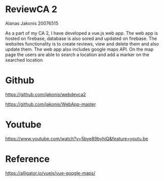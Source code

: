 # ReviewCA 2

Alanas Jakonis 20076515

As a part of my CA 2, I have developed a vue.js web app. The web app is hosted on firebase, database is also sored and updated on firebase. The websites functionality is to create reviews, view and delete them and also update them. The web app also includes google maps API. On the map page the users are able to search a location and add a marker on the searched location

# Github

https://github.com/jakonis/webdevca2

https://github.com/jakonis/WebApp-master

# Youtube

https://www.youtube.com/watch?v=5bye89byhjQ&feature=youtu.be

# Reference 

https://alligator.io/vuejs/vue-google-maps/
